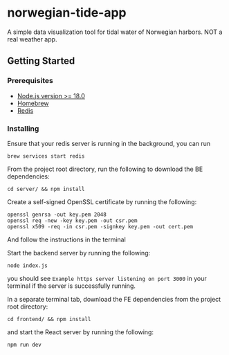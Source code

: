 # norwegian-tide-app

A simple data visualization tool for tidal water of Norwegian harbors. NOT a real weather app.

## Getting Started

### Prerequisites

- [Node.js version >= 18.0](https://nodejs.org/en)
- [Homebrew](https://brew.sh/)
- [Redis](https://redis.io/docs/latest/operate/oss_and_stack/install/install-redis/install-redis-on-mac-os/)

### Installing

Ensure that your redis server is running in the background, you can run

    brew services start redis

From the project root directory, run the following to download the BE dependencies:

    cd server/ && npm install

Create a self-signed OpenSSL certificate by running the following:

    openssl genrsa -out key.pem 2048
    openssl req -new -key key.pem -out csr.pem
    openssl x509 -req -in csr.pem -signkey key.pem -out cert.pem

And follow the instructions in the terminal

Start the backend server by running the following:

    node index.js

you should see `Example https server listening on port 3000` in your terminal if the server is successfully running.

In a separate terminal tab, download the FE dependencies from the project root directory:

    cd frontend/ && npm install

and start the React server by running the following:

    npm run dev
